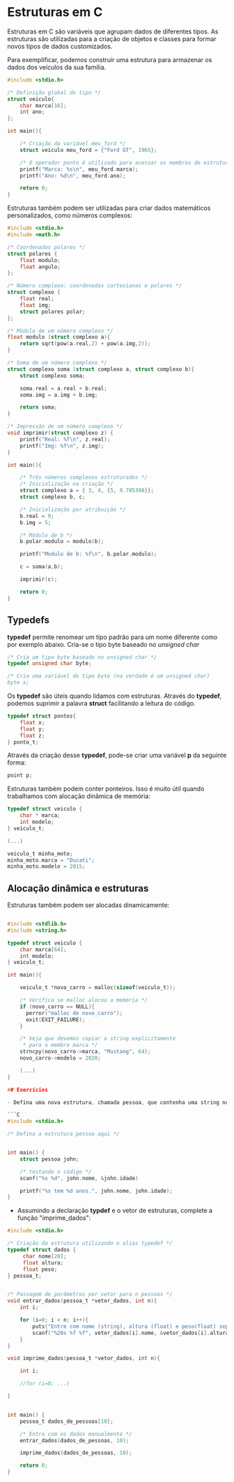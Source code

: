 # Estruturas em C

Estruturas em C são variáveis que agrupam dados de diferentes tipos. As estruturas são utilizadas para a criação de objetos e classes para formar novos tipos de dados customizados.

Para exemplificar, podemos construir uma estrutura para armazenar os dados dos veículos da sua família.

```C
#include <stdio.h>

/* Definição global do tipo */
struct veiculo{
    char marca[16];
    int ano;
};

int main(){

    /* Criação da variável meu_ford */
    struct veiculo meu_ford = {"Ford GT", 1965};

    /* O operador ponto é utilizado para acessar os membros de estruturas */
    printf("Marca: %s\n", meu_ford.marca);
    printf("Ano: %d\n", meu_ford.ano);

    return 0;
}
```

Estruturas também podem ser utilizadas para criar dados matemáticos personalizados, como números complexos:

```C
#include <stdio.h>
#include <math.h>

/* Coordenadas polares */
struct polares {
    float modulo;
    float angulo;
};

/* Número complexo: coordenadas cartesianas e polares */
struct complexo {
    float real;
    float img;
    struct polares polar;
};

/* Módulo de um número complexo */
float modulo (struct complexo a){
    return sqrt(pow(a.real,2) + pow(a.img,2));
}

/* Soma de um número complexo */
struct complexo soma (struct complexo a, struct complexo b){
    struct complexo soma;

    soma.real = a.real + b.real;
    soma.img = a.img + b.img;

    return soma;
}

/* Impressão de um número complexo */
void imprimir(struct complexo z) {
    printf("Real: %f\n", z.real);
    printf("Img: %f\n", z.img);
}

int main(){

    /* Três números complexos estruturados */
    /* Inicialização na criação */
    struct complexo a = { 3, 4, {5, 0.785398}};
    struct complexo b, c;

    /* Inicialização por atribuição */
    b.real = 9;
    b.img = 5;

    /* Módulo de b */
    b.polar.modulo = modulo(b);

    printf("Modulo de b: %f\n", b.polar.modulo);

    c = soma(a,b);

    imprimir(c);

    return 0;
}
```

## Typedefs

__typedef__ permite renomear um tipo padrão para um nome diferente como por exemplo abaixo. Cria-se o tipo byte baseado no _unsigned char_

```C
/* Cria um tipo byte baseado no unsigned char */
typedef unsigned char byte;

/* Cria uma variável do tipo byte (na verdade é um unsigned char)
byte x;
```

Os __typedef__ são úteis quando lidamos com estruturas. Através do __typedef__, podemos suprimir a palavra __struct__ facilitando a leitura do código.

```C
typedef struct pontos{
    float x;
    float y;
    float z;
} ponto_t;
```

Através da criação desse __typedef__, pode-se criar uma variável __p__ da seguinte forma:

```C
point p;
```

Estruturas também podem conter ponteiros. Isso é muito útil quando trabalhamos com alocação dinâmica de memória:

```C
typedef struct veiculo {
    char * marca;
    int modelo;
} veiculo_t;

(...)

veiculo_t minha_moto;
minha_moto.marca = "Ducati";
minha_moto.modelo = 2015;
```

## Alocação dinâmica e estruturas

Estruturas também podem ser alocadas dinamicamente:

```C

#include <stdlib.h>
#include <string.h>

typedef struct veiculo {
    char marca[64];
    int modelo;
} veiculo_t;

int main(){

    veiculo_t *novo_carro = malloc(sizeof(veiculo_t));

    /* Verifica se malloc alocou a memória */
    if (novo_carro == NULL){
      perror("malloc de novo_carro");
      exit(EXIT_FAILURE);      
    }

    /* Veja que devemos copiar a string explicitamente
     * para o membro marca */
    strncpy(novo_carro->marca, "Mustang", 64);
    novo_carro->modelo = 2020;

    (...)
}

## Exercícios

- Defina uma nova estrutura, chamada pessoa, que contenha uma string nome e um inteiro idade:

```C
#include <stdio.h>

/* Defina a estrutura pessoa aqui */


int main() {
    struct pessoa john;

    /* testando o código */
    scanf("%s %d", john.nome, &john.idade)

    printf("%s tem %d anos.", john.nome, john.idade);
}
```

- Assumindo a declaração __typdef__ e o vetor de estruturas, complete a função "imprime_dados":

```C
#include <stdio.h>

/* Criação da estrutura utilizando o alias typedef */
typedef struct dados {
     char nome[20];
     float altura;
     float peso;
} pessoa_t;


/* Passagem de parâmetros por vetor para n pessoas */
void entrar_dados(pessoa_t *vetor_dados, int n){
    int i;

    for (i=0; i < n; i++){
        puts("Entre com nome (string), altura (float) e peso(float) separados por espaços");
        scanf("%20s %f %f", vetor_dados[i].nome, &vetor_dados[i].altura, &vetor_dados[i].peso);
    }
}

void imprime_dados(pessoa_t *vetor_dados, int n){

    int i;

    //for (i=0; ...)

}


int main() {
    pessoa_t dados_de_pessoas[10];

    /* Entra com os dados manualmente */
    entrar_dados(dados_de_pessoas, 10);

    imprime_dados(dados_de_pessoas, 10);

    return 0;
}
```
